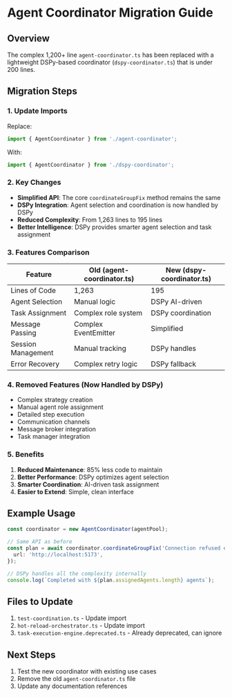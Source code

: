 # Agent Coordinator Migration Guide

## Overview

The complex 1,200+ line `agent-coordinator.ts` has been replaced with a lightweight DSPy-based coordinator (`dspy-coordinator.ts`) that is under 200 lines.

## Migration Steps

### 1. Update Imports

Replace:

```typescript
import { AgentCoordinator } from './agent-coordinator';
```

With:

```typescript
import { AgentCoordinator } from './dspy-coordinator';
```

### 2. Key Changes

- **Simplified API**: The core `coordinateGroupFix` method remains the same
- **DSPy Integration**: Agent selection and coordination is now handled by DSPy
- **Reduced Complexity**: From 1,263 lines to 195 lines
- **Better Intelligence**: DSPy provides smarter agent selection and task assignment

### 3. Features Comparison

| Feature            | Old (agent-coordinator.ts) | New (dspy-coordinator.ts) |
| ------------------ | -------------------------- | ------------------------- |
| Lines of Code      | 1,263                      | 195                       |
| Agent Selection    | Manual logic               | DSPy AI-driven            |
| Task Assignment    | Complex role system        | DSPy coordination         |
| Message Passing    | Complex EventEmitter       | Simplified                |
| Session Management | Manual tracking            | DSPy handles              |
| Error Recovery     | Complex retry logic        | DSPy fallback             |

### 4. Removed Features (Now Handled by DSPy)

- Complex strategy creation
- Manual agent role assignment
- Detailed step execution
- Communication channels
- Message broker integration
- Task manager integration

### 5. Benefits

1. **Reduced Maintenance**: 85% less code to maintain
2. **Better Performance**: DSPy optimizes agent selection
3. **Smarter Coordination**: AI-driven task assignment
4. **Easier to Extend**: Simple, clean interface

## Example Usage

```typescript
const coordinator = new AgentCoordinator(agentPool);

// Same API as before
const plan = await coordinator.coordinateGroupFix('Connection refused error', {
  url: 'http://localhost:5173',
});

// DSPy handles all the complexity internally
console.log(`Completed with ${plan.assignedAgents.length} agents`);
```

## Files to Update

1. `test-coordination.ts` - Update import
2. `hot-reload-orchestrator.ts` - Update import
3. `task-execution-engine.deprecated.ts` - Already deprecated, can ignore

## Next Steps

1. Test the new coordinator with existing use cases
2. Remove the old `agent-coordinator.ts` file
3. Update any documentation references
